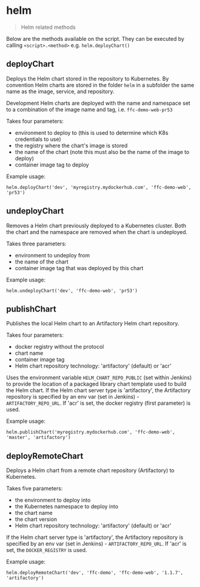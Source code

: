 # helm

> Helm related methods

Below are the methods available on the script. They can be executed by calling
`<script>.<method>` e.g. `helm.deployChart()`

## deployChart

Deploys the Helm chart stored in the repository to Kubernetes.
By convention Helm charts are stored in the folder `helm` in a subfolder the
same name as the image, service, and repository.

Development Helm charts are deployed with the name and namespace set to a
combination of the image name and tag, i.e. `ffc-demo-web-pr53`

Takes four parameters:
- environment to deploy to (this is used to determine which K8s credentials to
  use)
- the registry where the chart's image is stored
- the name of the chart (note this must also be the name of the image to deploy)
- container image tag to deploy

Example usage:

```
helm.deployChart('dev', 'myregistry.mydockerhub.com', 'ffc-demo-web', 'pr53')
```

## undeployChart

Removes a Helm chart previously deployed to a Kubernetes cluster.
Both the chart and the namespace are removed when the chart is undeployed.

Takes three parameters:
- environment to undeploy from
- the name of the chart
- container image tag that was deployed by this chart

Example usage:

```
helm.undeployChart('dev', 'ffc-demo-web', 'pr53')
```

## publishChart

Publishes the local Helm chart to an Artifactory Helm chart repository.

Takes four parameters:
- docker registry without the protocol
- chart name
- container image tag
- Helm chart repository technology: 'artifactory' (default) or 'acr'

Uses the environment variable `HELM_CHART_REPO_PUBLIC` (set within Jenkins)
to provide the location of a packaged library chart template used to build the Helm chart. If the Helm chart server type is 'artifactory', the Artifactory repository is specified by an env var (set in Jenkins) - `ARTIFACTORY_REPO_URL`. If 'acr' is set, the docker registry (first parameter) is used.

Example usage:

```
helm.publishChart('myregistry.mydockerhub.com', 'ffc-demo-web', 'master', 'artifactory')
```

## deployRemoteChart

Deploys a Helm chart from a remote chart repository (Artifactory) to Kubernetes.

Takes five parameters:
- the environment to deploy into
- the Kubernetes namespace to deploy into
- the chart name
- the chart version
- Helm chart repository technology: 'artifactory' (default) or 'acr'

If the Helm chart server type is 'artifactory', the Artifactory repository is specified by an env var (set in Jenkins) - `ARTIFACTORY_REPO_URL`. If 'acr' is set, the `DOCKER_REGISTRY` is used.

Example usage:

```
helm.deployRemoteChart('dev', 'ffc-demo', 'ffc-demo-web', '1.1.7',  'artifactory')
```
